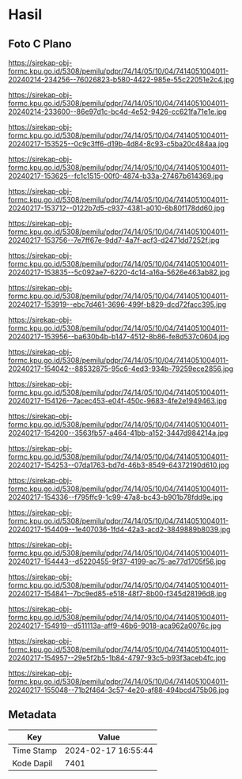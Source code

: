 # Hasil

## Foto C Plano

https://sirekap-obj-formc.kpu.go.id/5308/pemilu/pdpr/74/14/05/10/04/7414051004011-20240214-234256--76026823-b580-4422-985e-55c22051e2c4.jpg

https://sirekap-obj-formc.kpu.go.id/5308/pemilu/pdpr/74/14/05/10/04/7414051004011-20240214-233600--86e97d1c-bc4d-4e52-9426-cc621fa71e1e.jpg

https://sirekap-obj-formc.kpu.go.id/5308/pemilu/pdpr/74/14/05/10/04/7414051004011-20240217-153525--0c9c3ff6-d19b-4d84-8c93-c5ba20c484aa.jpg

https://sirekap-obj-formc.kpu.go.id/5308/pemilu/pdpr/74/14/05/10/04/7414051004011-20240217-153625--fc1c1515-00f0-4874-b33a-27467b614369.jpg

https://sirekap-obj-formc.kpu.go.id/5308/pemilu/pdpr/74/14/05/10/04/7414051004011-20240217-153712--0122b7d5-c937-4381-a010-6b80f178dd60.jpg

https://sirekap-obj-formc.kpu.go.id/5308/pemilu/pdpr/74/14/05/10/04/7414051004011-20240217-153756--7e7ff67e-9dd7-4a7f-acf3-d2471dd7252f.jpg

https://sirekap-obj-formc.kpu.go.id/5308/pemilu/pdpr/74/14/05/10/04/7414051004011-20240217-153835--5c092ae7-6220-4c14-a16a-5626e463ab82.jpg

https://sirekap-obj-formc.kpu.go.id/5308/pemilu/pdpr/74/14/05/10/04/7414051004011-20240217-153919--ebc7d461-3696-499f-b829-dcd72facc395.jpg

https://sirekap-obj-formc.kpu.go.id/5308/pemilu/pdpr/74/14/05/10/04/7414051004011-20240217-153956--ba630b4b-b147-4512-8b86-fe8d537c0604.jpg

https://sirekap-obj-formc.kpu.go.id/5308/pemilu/pdpr/74/14/05/10/04/7414051004011-20240217-154042--88532875-95c6-4ed3-934b-79259ece2856.jpg

https://sirekap-obj-formc.kpu.go.id/5308/pemilu/pdpr/74/14/05/10/04/7414051004011-20240217-154126--7acec453-e04f-450c-9683-4fe2e1949463.jpg

https://sirekap-obj-formc.kpu.go.id/5308/pemilu/pdpr/74/14/05/10/04/7414051004011-20240217-154200--3563fb57-a464-41bb-a152-3447d984214a.jpg

https://sirekap-obj-formc.kpu.go.id/5308/pemilu/pdpr/74/14/05/10/04/7414051004011-20240217-154253--07da1763-bd7d-46b3-8549-64372190d610.jpg

https://sirekap-obj-formc.kpu.go.id/5308/pemilu/pdpr/74/14/05/10/04/7414051004011-20240217-154336--f795ffc9-1c99-47a8-bc43-b901b78fdd9e.jpg

https://sirekap-obj-formc.kpu.go.id/5308/pemilu/pdpr/74/14/05/10/04/7414051004011-20240217-154409--1e407036-1fd4-42a3-acd2-3849889b8039.jpg

https://sirekap-obj-formc.kpu.go.id/5308/pemilu/pdpr/74/14/05/10/04/7414051004011-20240217-154443--d5220455-9f37-4199-ac75-ae77d1705f56.jpg

https://sirekap-obj-formc.kpu.go.id/5308/pemilu/pdpr/74/14/05/10/04/7414051004011-20240217-154841--7bc9ed85-e518-48f7-8b00-f345d28196d8.jpg

https://sirekap-obj-formc.kpu.go.id/5308/pemilu/pdpr/74/14/05/10/04/7414051004011-20240217-154919--d511113a-aff9-46b6-9018-aca962a0076c.jpg

https://sirekap-obj-formc.kpu.go.id/5308/pemilu/pdpr/74/14/05/10/04/7414051004011-20240217-154957--29e5f2b5-1b84-4797-93c5-b93f3aceb4fc.jpg

https://sirekap-obj-formc.kpu.go.id/5308/pemilu/pdpr/74/14/05/10/04/7414051004011-20240217-155048--71b2f464-3c57-4e20-af88-494bcd475b06.jpg


## Metadata

| Key        | Value               |
| ---------- | ------------------- |
| Time Stamp | 2024-02-17 16:55:44 |
| Kode Dapil | 7401                |



